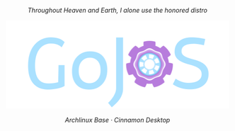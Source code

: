 <p align="center"><i>Throughout Heaven and Earth, I alone use the honored distro</i></p>
<p align="center"><img height="200px" src="images/logos/text_logo.png"></p>
<p align="center"><i>Archlinux Base · Cinnamon Desktop</i></p>
